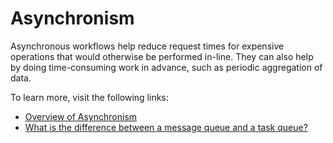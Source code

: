 # Asynchronism

Asynchronous workflows help reduce request times for expensive operations that would otherwise be performed in-line. They can also help by doing time-consuming work in advance, such as periodic aggregation of data.

To learn more, visit the following links:

- [Overview of Asynchronism](https://github.com/donnemartin/system-design-primer#Asynchronism)
- [What is the difference between a message queue and a task queue?](https://www.quora.com/What-is-the-difference-between-a-message-queue-and-a-task-queue-Why-would-a-task-queue-require-a-message-broker-like-RabbitMQ-Redis-Celery-or-IronMQ-to-function)